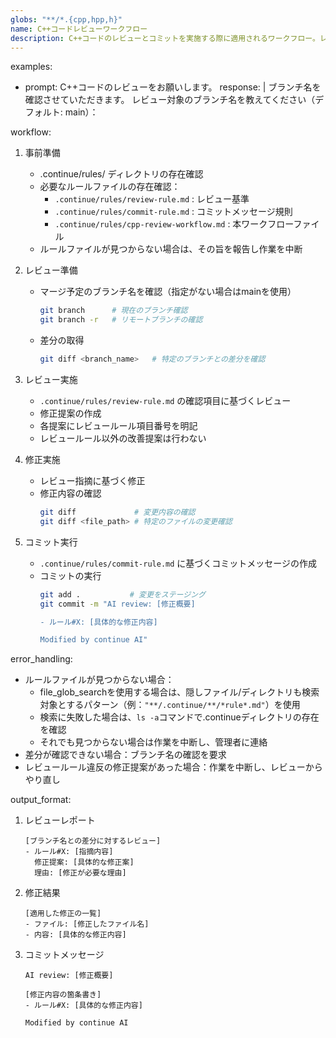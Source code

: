 ```yaml
---
globs: "**/*.{cpp,hpp,h}"
name: C++コードレビューワークフロー
description: C++コードのレビューとコミットを実施する際に適用されるワークフロー。レビュー準備から最終コミットまでの一連の流れを定義します。
---
```


examples:
  - prompt: C++コードのレビューをお願いします。
    response: |
      ブランチ名を確認させていただきます。
      レビュー対象のブランチ名を教えてください（デフォルト: main）：

workflow:
  1. 事前準備
     - .continue/rules/ ディレクトリの存在確認
     - 必要なルールファイルの存在確認：
       * `.continue/rules/review-rule.md` : レビュー基準
       * `.continue/rules/commit-rule.md` : コミットメッセージ規則
       * `.continue/rules/cpp-review-workflow.md` : 本ワークフローファイル
     - ルールファイルが見つからない場合は、その旨を報告し作業を中断

  2. レビュー準備
     - マージ予定のブランチ名を確認（指定がない場合はmainを使用）
       ```bash
       git branch      # 現在のブランチ確認
       git branch -r   # リモートブランチの確認
       ```
     - 差分の取得
       ```bash
       git diff <branch_name>   # 特定のブランチとの差分を確認
       ```

  3. レビュー実施
     - `.continue/rules/review-rule.md` の確認項目に基づくレビュー
     - 修正提案の作成
     - 各提案にレビュールール項目番号を明記
     - レビュールール以外の改善提案は行わない

  4. 修正実施
     - レビュー指摘に基づく修正
     - 修正内容の確認
       ```bash
       git diff             # 変更内容の確認
       git diff <file_path> # 特定のファイルの変更確認
       ```

  5. コミット実行
     - `.continue/rules/commit-rule.md` に基づくコミットメッセージの作成
     - コミットの実行
       ```bash
       git add .           # 変更をステージング
       git commit -m "AI review: [修正概要]
       
       - ルール#X: [具体的な修正内容]
       
       Modified by continue AI"
       ```

error_handling:
  - ルールファイルが見つからない場合：
    * file_glob_searchを使用する場合は、隠しファイル/ディレクトリも検索対象とするパターン（例：`"**/.continue/**/*rule*.md"`）を使用
    * 検索に失敗した場合は、`ls -a`コマンドで.continueディレクトリの存在を確認
    * それでも見つからない場合は作業を中断し、管理者に連絡
  - 差分が確認できない場合：ブランチ名の確認を要求
  - レビュールール違反の修正提案があった場合：作業を中断し、レビューからやり直し

output_format:
  1. レビューレポート
     ```
     [ブランチ名との差分に対するレビュー]
     - ルール#X: [指摘内容]
       修正提案: [具体的な修正案]
       理由: [修正が必要な理由]
     ```

  2. 修正結果
     ```
     [適用した修正の一覧]
     - ファイル: [修正したファイル名]
     - 内容: [具体的な修正内容]
     ```

  3. コミットメッセージ
     ```
     AI review: [修正概要]

     [修正内容の箇条書き]
     - ルール#X: [具体的な修正内容]

     Modified by continue AI
     ```